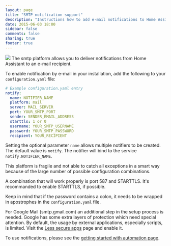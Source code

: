 ```yaml
---
layout: page
title: "SMTP notification support"
description: "Instructions how to add e-mail notifications to Home Assistant."
date: 2015-06-03 18:00
sidebar: false
comments: false
sharing: true
footer: true
---
```


<img src='/images/supported_brands/smtp.png' class='brand pull-right' />
The smtp platform allows you to deliver notifications from Home Assistant to an e-mail recipient.

To enable notification by e-mail in your installation, add the following to your `configuration.yaml` file:

```yaml
# Example configuration.yaml entry
notify:
  name: NOTIFIER_NAME
  platform: mail
  server: MAIL_SERVER
  port: YOUR_SMTP_PORT
  sender: SENDER_EMAIL_ADDRESS
  starttls: 1 or 0
  username: YOUR_SMTP_USERNAME
  password: YOUR_SMTP_PASSWORD
  recipient: YOUR_RECIPIENT
```

Setting the optional parameter `name` allows multiple notifiers to be created.
The default value is `notify`. The notifier will bind to the service
`notify.NOTIFIER_NAME`.

This platform is fragile and not able to catch all exceptions in a smart way because of the large number of possible configuration combinations.

A combination that will work properly is port 587 and STARTTLS. It's recommanded to enable STARTTLS, if possible.

Keep in mind that if the password contains a colon, it needs to be wrapped in apostrophes in the `configuration.yaml` file.

For Google Mail (smtp.gmail.com) an additional step in the setup process is needed. Google has some extra layers of protection
which need special attention. By default, the usage by external applications, especially scripts, is limited. Visit the [Less secure apps](https://www.google.com/settings/security/lesssecureapps) page and enable it.

To use notifications, please see the [getting started with automation page]({{site_root}}/components/automation.html).
